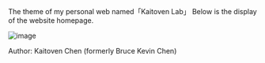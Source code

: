 The theme of my personal web named「Kaitoven Lab」
Below is the display of the website homepage.

![image](https://github.com/user-attachments/assets/8163e52b-b52a-41d4-abdb-c57ca46d98d0)

Author: Kaitoven Chen (formerly Bruce Kevin Chen)
